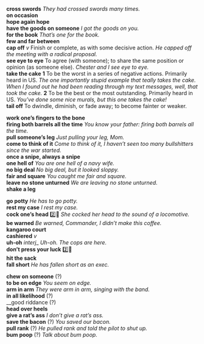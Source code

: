 __cross swords__ _They had crossed swords many times._  
__on occasion__  
__hope again hope__  
__have the goods on someone__ _I got the goods on you._  
__for the book__ _That’s one for the book._  
__few and far between__  
__cap off__ _v_ Finish or complete, as with some decisive action. _He capped off the meeting with a radical proposal._  
__see eye to eye__ To agree (with someone); to share the same position or opinion (as someone else). _Chester and I see eye to eye._  
__take the cake__ __1__ To be the worst in a series of negative actions. Primarily heard in US. _The one importantly stupid example that teally takes the cake._ _When I found out he had been reading through my text messages, well, that took the cake._ __2__ To be the best or the most outstanding. Primarily heard in US. _You’ve done some nice murals, but this one takes the cake!_  
__tail off__ To dwindle, diminish, or fade away; to become fainter or weaker.  


__work one’s fingers to the bone__  
__firing both barrels all the time__ _You know your father: firing both barrels all the time._  
__pull someone’s leg__ _Just pulling your leg, Mom._  
__come to think of it__ _Come to think of it, I haven’t seen too many bullshitters since the war started._  
__once a snipe, always a snipe__  
__one hell of__ _You are one hell of a navy wife._  
__no big deal__ _No big deal, but it looked sloppy._  
__fair and square__ _You caught me fair and square._  
__leave no stone unturned__ _We are leaving no stone unturned._  
__shake a leg__  

__go potty__ _He has to go potty._  
__rest my case__ _I rest my case._  
__cock one’s head__ :two::hammer: _She cocked her head to the sound of a locomotive._  
__be warned__ _Be warned, Commander, I didn’t make this coffee._  
__kangaroo court__  
__cashiered__ _v_  
__uh-oh__ _interj__ _Uh-oh. The cops are here._  
__don’t press your luck__ :two::hammer:  
__hit the sack__  
__fall short__ _He has fallen short as an exec._  


__chew on someone__ (?)  
__to be on edge__ _You seem on edge._  
__arm in arm__ _They were arm in arm, singing with the band._  
__in all likelihood__ (?)  
__good riddance (?)  
__head over heels__  
__give a rat’s ass__ _I don’t give a rat’s ass._  
__save the bacon__ (?) _You saved our bacon._  
__pull rank__ (?) _He pulled rank and told the pilot to shut up._  
__bum poop__ (?) _Talk about bum poop._  
